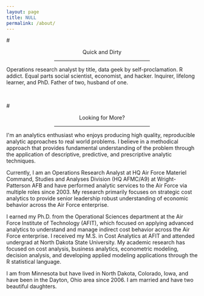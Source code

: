 ```yaml
---
layout: page
title: NULL
permalink: /about/
---
```


<p>
# <center>Quick and Dirty</center>
<center><hr width="50%"></center>
</p>
<p>
Operations research analyst by title, data geek by self-proclamation.  R addict.  Equal parts social scientist, economist, and hacker.  Inquirer, lifelong learner, and PhD.  Father of two, husband of one.
</p>
<br>

<p>
# <center>Looking for More?</center>
<center><hr width="50%"></center>
</p>
<p>
I'm an analytics enthusiast who enjoys producing high quality, reproducible analytic approaches to real world problems.  I believe in a methodical approach that provides fundamental understanding of the problem through the application of descriptive, predictive, and prescriptive analytic techniques.

Currently, I am an Operations Research Analyst at HQ Air Force Materiel Command, Studies and Analyses Division (HQ AFMC/A9) at Wright-Patterson AFB and have performed analytic services to the Air Force via multiple roles since 2003.  My research primarily focuses on strategic cost analytics to provide senior leadership robust understanding of economic behavior across the Air Force enterprise.  

I earned my Ph.D. from the Operational Sciences department at the Air Force Institute of Technology (AFIT), which focused on applying advanced analytics to understand and manage indirect cost behavior across the Air Force enterprise.  I received my M.S. in Cost Analytics at AFIT and attended undergrad at North Dakota State University.  My academic research has focused on cost analysis, business analytics, econometric modeling, decision analysis, and developing applied modeling applications through the R statistical language. 

I am from Minnesota but have lived in North Dakota, Colorado, Iowa, and have been in the Dayton, Ohio area since 2006.  I am married and have two beautiful daughters.
</p>
